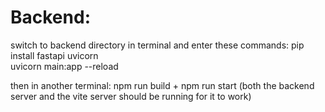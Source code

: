 # Backend:

switch to backend directory in terminal and enter these commands:
pip install fastapi uvicorn  
uvicorn main:app --reload  


then in another terminal: npm run build +  npm run start
(both the backend server and the vite server should be running for it to work)
